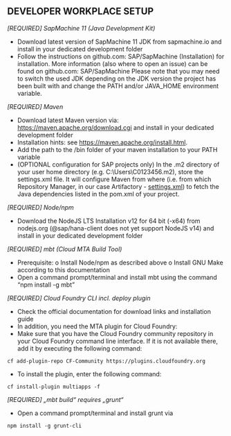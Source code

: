 **DEVELOPER WORKPLACE SETUP**
---

*[REQUIRED] SapMachine 11 (Java Development Kit)*
* Download latest version of SapMachine 11 JDK from sapmachine.io and install in your dedicated development folder
* Follow the instructions on github.com: SAP/SapMachine (Installation) for installation.
  More information (also where to open an issue) can be found on github.com: SAP/SapMachine
  Please note that you may need to switch the used JDK depending on the JDK version the project has been built with and change the PATH and/or JAVA_HOME environment variable.

*[REQUIRED] Maven*
* Download latest Maven version via: https://maven.apache.org/download.cgi and install in your dedicated development folder
* Installation hints: see https://maven.apache.org/install.html.
* Add the path to the /bin folder of your maven installation to your PATH variable
* (OPTIONAL configuration for SAP projects only) In the .m2 directory of your user home directory (e.g. C:\Users\C0123456\.m2), store the settings.xml file. It will configure Maven from where (i.e. from which Repository Manager, in our case Artifactory - [settings.xml](https://markdowntohtml.com)) to fetch the Java dependencies listed in the pom.xml of your project.

*[REQUIRED] Node/npm*
* Download the NodeJS LTS Installation v12 for 64 bit (-x64) from nodejs.org (@sap/hana-client does not yet support NodeJS v14) and install in your dedicated development folder

*[REQUIRED] mbt (Cloud MTA Build Tool)*
* Prerequisite: o Install Node/npm as described above o Install GNU Make according to this documentation
* Open a command prompt/terminal and install mbt using the command “npm install -g mbt”

*[REQUIRED] Cloud Foundry CLI incl. deploy plugin*
* Check the official documentation for download links and installation guide
* In addition, you need the MTA plugin for Cloud Foundry:
* Make sure that you have the Cloud Foundry community repository in your Cloud Foundry command line interface. If it is not available there, add it by executing the following command:

`cf add-plugin-repo CF-Community https://plugins.cloudfoundry.org`

* To install the plugin, enter the following command:

`cf install-plugin multiapps -f`

*[REQUIRED] „mbt build“ requires „grunt“*
* Open a command prompt/terminal and install grunt via

`npm install -g grunt-cli`
